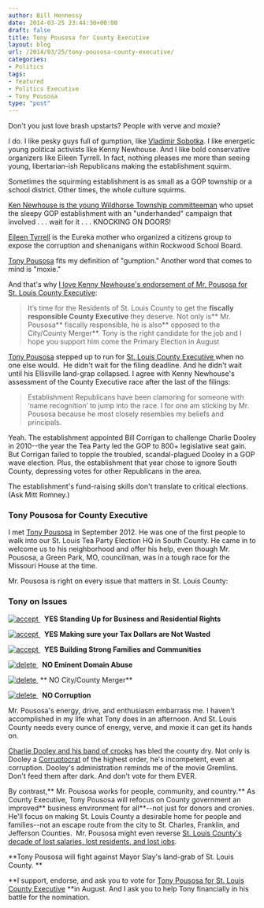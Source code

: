 ```yaml
---
author: Bill Hennessy
date: 2014-03-25 23:44:30+00:00
draft: false
title: Tony Pousosa for County Executive
layout: blog
url: /2014/03/25/tony-pousosa-county-executive/
categories:
- Politics
tags:
- featured
- Politics Executive
- Tony Pousosa
type: "post"
---
```


Don't you just love brash upstarts? People with verve and moxie?

I do. I like pesky guys full of gumption, like [Vladimir Sobotka](https://blues.nhl.com/club/player.htm?id=8471743). I like energetic young political activists like Kenny Newhouse. And I like bold conservative organizers like Eileen Tyrrell. In fact, nothing pleases me more than seeing young, libertarian-ish Republicans making the establishment squirm.

Sometimes the squirming establishment is as small as a GOP township or a school district. Other times, the whole culture squirms.

[Ken Newhouse is the young Wildhorse Township committeeman](https://www.kennynewhouse.com/) who upset the sleepy GOP establishment with an "underhanded" campaign that involved . . . wait for it . . . KNOCKING ON DOORS!

[Eileen Tyrrell](https://hennessysview.com/2014/03/17/1-2-million-reasons-vote-eileen-tyrrell-april-8/) is the Eureka mother who organized a citizens group to expose the corruption and shenanigans within Rockwood School Board.

[Tony Pousosa](https://www.tonypousosa.com/) fits my definition of "gumption." Another word that comes to mind is "moxie."

And that's why [I love Kenny Newhouse's endorsement of Mr. Pousosa for St. Louis County Executive](https://wildhorsetownship.com/2014/03/24/committeeman-newhouse-i-cant-support-rick-stream-for-county-executive/):



> It’s time for the Residents of St. Louis County to get the **fiscally responsible County Executive** they deserve. Not only is** Mr. Pousosa** fiscally responsible, he is also** opposed to the City/County Merger**. Tony is the right candidate for the job and I hope you support him come the Primary Election in August



[Tony Pousosa](https://www.tonypousosa.com/) stepped up to run for [St. Louis County Executive ](https://www.tonypousosa.com/)when no one else would.  He didn't wait for the filing deadline. And he didn't wait until his Ellisville land-grap collapsed. I agree with Kenny Newhouse's assessment of the County Executive race after the last of the filings:



> Establishment Republicans have been clamoring for someone with ‘name recognition’ to jump into the race. I for one am sticking by Mr. Pousosa because he most closely resembles my beliefs and principals.



Yeah. The establishment appointed Bill Corrigan to challenge Charlie Dooley in 2010--the year the Tea Party led the GOP to 800+ legislative seat gain. But Corrigan failed to topple the troubled, scandal-plagued Dooley in a GOP wave election. Plus, the establishment that year chose to ignore South County, depressing votes for other Republicans in the area.

The establishment's fund-raising skills don't translate to critical elections. (Ask Mitt Romney.)



### Tony Pousosa for County Executive



I met [Tony Pousosa](https://www.tonypousosa.com/) in September 2012. He was one of the first people to walk into our St. Louis Tea Party Election HQ in South County. He came in to welcome us to his neighborhood and offer his help, even though Mr. Pousosa, a Green Park, MO, councilman, was in a tough race for the Missouri House at the time.

Mr. Pousosa is right on every issue that matters in St. Louis County:






### Tony on Issues










[![accept](https://www.tonypousosa.com/wp-content/uploads/2013/09/accept.png)
](https://www.tonypousosa.com/wp-content/uploads/2013/09/accept.png)  **YES Standing Up for Business and Residential Rights**

[![accept](https://www.tonypousosa.com/wp-content/uploads/2013/09/accept.png)
](https://www.tonypousosa.com/wp-content/uploads/2013/09/accept.png)  **YES Making sure your Tax Dollars are Not Wasted**

[![accept](https://www.tonypousosa.com/wp-content/uploads/2013/09/accept.png)
](https://www.tonypousosa.com/wp-content/uploads/2013/09/accept.png)  **YES Building Strong Families and Communities**

[![delete](https://www.tonypousosa.com/wp-content/uploads/2013/09/delete1.png)
](https://www.tonypousosa.com/wp-content/uploads/2013/09/delete1.png)  **NO Eminent Domain Abuse**

[![delete](https://www.tonypousosa.com/wp-content/uploads/2013/09/delete1.png)
](https://www.tonypousosa.com/wp-content/uploads/2013/09/delete1.png) ** NO City/County Merger**

[![delete](https://www.tonypousosa.com/wp-content/uploads/2013/09/delete1.png)
](https://www.tonypousosa.com/wp-content/uploads/2013/09/delete1.png)  **NO Corruption**

Mr. Pousosa's energy, drive, and enthusiasm embarrass me. I haven't accomplished in my life what Tony does in an afternoon. And St. Louis County needs every ounce of energy, verve, and moxie it can get its hands on.

[Charlie Dooley and his band of crooks](https://duckduckgo.com/?q=charlie+dooley+scandals) has bled the county dry. Not only is Dooley a [Corruptocrat](https://blogs.riverfronttimes.com/dailyrft/2011/04/charlie_dooley_patronage_katy_jamboretz.php) of the highest order, he's incompetent, even at corruption. Dooley's administration reminds me of the movie Gremlins. Don't feed them after dark. And don't vote for them EVER.

By contrast,** Mr. Pousosa works for people, community, and country.** As County Executive, Tony Pousosa will refocus on County government an improved** business environment for all**--not just for donors and cronies. He'll focus on making St. Louis County a desirable home for people and families--not an escape route from the city to St. Charles, Franklin, and Jefferson Counties.  Mr. Pousosa might even reverse [St. Louis County's decade of lost salaries, lost residents, and lost jobs](https://www.stltoday.com/news/local/metro/st-louis-county-losing-people-resident-income/article_94d9d3e5-1086-559a-b8e2-4bcbde756325.html).

**Tony Pousosa will fight against Mayor Slay's land-grab of St. Louis County. **

**I support, endorse, and ask you to vote for [Tony Pousosa for St. Louis County Executive](https://www.tonypousosa.com/) **in August. And I ask you to help Tony financially in his battle for the nomination.


